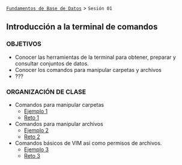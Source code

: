 [`Fundamentos de Base de Datos`](../Readme.md) > `Sesión 01`
## Introducción a la terminal de comandos

### OBJETIVOS
- Conocer las herramientas de la terminal para obtener, preparar y consultar conjuntos de datos.
- Conocer los comandos para manipular carpetas y archivos
- ???

### ORGANIZACIÓN DE CLASE
- Comandos para manipular carpetas
    - [Ejemplo 1](Ejemplo-01)
    - [Reto 1](Reto-01)
- Comandos para manipular archivos
    - [Ejemplo 2](Ejemplo-02)
    - [Reto 2](Reto-02)
- Comandos básicos de VIM así como permisos de archivos.
    - [Ejemplo 3](Ejemplo-03)
    - [Reto 3](Reto-03)
